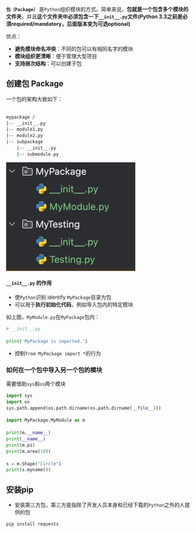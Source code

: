 
**`包（Package）`** 是`Python`组织模块的方式。简单来说，**包就是一个包含多个模块的文件夹**，并且**这个文件夹中必须包含一下`__init__.py`文件(Python 3.3之前是必须required/mandatory，后面版本变为可选optional)**

优点：
- **避免模块命名冲突**：不同的包可以有相同名字的模块
- **模块组织更清晰**：便于管理大型项目
- **支持层次结构**：可以创建子包


## 创建包 Package

一个包的架构大致如下：

```bash

mypackage /
|-- __init__.py
|-- module1.py
|-- module2.py
|-- subpackage
	|-- __init__.py
	|-- submodule.py
```
![Package](package.jpg)

#### `__init__.py` 的作用

- 使`Python`识别 identify `MyPackage`目录为包
- 可以用于**执行初始化代码**，例如导入包内的特定模块

如上图，`MyModule.py`在`MyPackage`包内：

```python
# __init__.py

print('MyPackage is imported.')
```

- 控制`from MyPackage import *`的行为

### 如何在一个包中导入另一个包的模块

需要借助`sys`和`os`两个模块

```python
import sys  
import os  
sys.path.append(os.path.dirname(os.path.dirname(__file__)))  
  
import MyPackage.MyModule as m  
  
print(m.__name__)  
print(__name__)  
print(m.pi)  
print(m.area(10))  
  
s = m.Shape("Circle")  
print(s.myname())
```

## 安装pip

- 安装第三方包，第三方是指除了开发人员本身和已经下载的`Python`之外的人提供的包

```python
pip install requests	
```